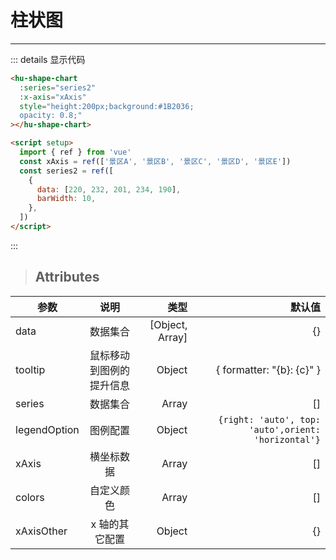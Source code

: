 # 柱状图

---

<hu-shape-chart :series="series2" :x-axis="xAxis" style="height:200px;background:#1B2036;
opacity:1;"></hu-shape-chart>

<script setup>
import {ref} from "vue"
const xAxis =ref(["景区A", "景区B", "景区C", "景区D", "景区E"])
const series2 =ref([
        {
          data: [220, 232, 201, 234, 190],
          barWidth: 10,
        },
      ]) 
</script>

::: details 显示代码

```html
<hu-shape-chart
  :series="series2"
  :x-axis="xAxis"
  style="height:200px;background:#1B2036;
  opacity: 0.8;"
></hu-shape-chart>

<script setup>
  import { ref } from 'vue'
  const xAxis = ref(['景区A', '景区B', '景区C', '景区D', '景区E'])
  const series2 = ref([
    {
      data: [220, 232, 201, 234, 190],
      barWidth: 10,
    },
  ])
</script>
```

:::

> ## Attributes

| 参数         |           说明           |            类型 |                                              默认值 |
| ------------ | :----------------------: | --------------: | --------------------------------------------------: |
| data         |         数据集合         | [Object, Array] |                                                  {} |
| tooltip      | 鼠标移动到图例的提升信息 |          Object |                           { formatter: "{b}: {c}" } |
| series       |         数据集合         |           Array |                                                  [] |
| legendOption |         图例配置         |          Object | `{right: 'auto', top: 'auto',orient: 'horizontal'}` |
| xAxis        |        横坐标数据        |           Array |                                                  [] |
| colors       |        自定义颜色        |           Array |                                                  [] |
| xAxisOther   |      x 轴的其它配置      |          Object |                                                  {} |
